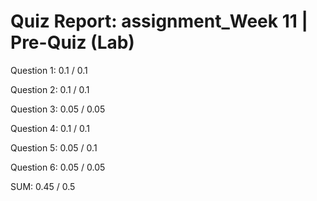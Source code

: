 # Quiz Report: assignment_Week 11 | Pre-Quiz (Lab)

Question 1: 0.1 / 0.1

Question 2: 0.1 / 0.1

Question 3: 0.05 / 0.05

Question 4: 0.1 / 0.1

Question 5: 0.05 / 0.1

Question 6: 0.05 / 0.05

SUM: 0.45 / 0.5
